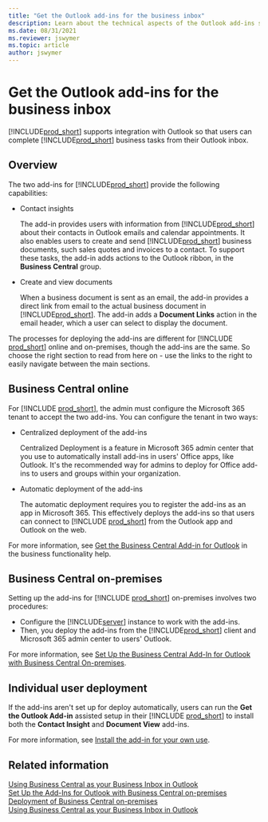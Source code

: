 ```yaml
---
title: "Get the Outlook add-ins for the business inbox"
description: Learn about the technical aspects of the Outlook add-ins so that users can use Outlook as their business inbox and manage Business Central data in Outlook.
ms.date: 08/31/2021
ms.reviewer: jswymer
ms.topic: article
author: jswymer
---
```

# Get the Outlook add-ins for the business inbox

[!INCLUDE[prod_short](../developer/includes/prod_short.md)] supports integration with Outlook so that users can complete [!INCLUDE[prod_short](../developer/includes/prod_short.md)] business tasks from their Outlook inbox.  

## Overview

The two add-ins for [!INCLUDE[prod_short](../developer/includes/prod_short.md)] provide the following capabilities:

- Contact insights

    The add-in provides users with information from [!INCLUDE[prod_short](../developer/includes/prod_short.md)] about their contacts in Outlook emails and calendar appointments. It also enables users to create and send [!INCLUDE[prod_short](../developer/includes/prod_short.md)] business documents, such sales quotes and invoices to a contact. To support these tasks, the add-in adds actions to the Outlook ribbon, in the **Business Central** group.  

- Create and view documents

    When a business document is sent as an email, the add-in provides a direct link from email to the actual business document in [!INCLUDE[prod_short](../developer/includes/prod_short.md)]. The add-in adds a **Document Links** action in the email header, which a user can select to display the document.  

<!--    ![Office Add-ins for Outlook.](../media/OutlookAddinsCallouts.png "Office Add-ins for Outlook")-->

The processes for deploying the add-ins are different for [!INCLUDE [prod_short](../includes/prod_short.md)] online and on-premises, though the add-ins are the same. So choose the right section to read from here on - use the links to the right to easily navigate between the main sections.

## Business Central online

For [!INCLUDE [prod_short](../includes/prod_short.md)], the admin must configure the Microsoft 365 tenant to accept the two add-ins. You can configure the tenant in two ways:

- Centralized deployment of the add-ins  

    Centralized Deployment is a feature in Microsoft 365 admin center that you use to automatically install add-ins in users' Office apps, like Outlook. It's the recommended way for admins to deploy for Office add-ins to users and groups within your organization.

- Automatic deployment of the add-ins  

    The automatic deployment requires you to register the add-ins as an app in Microsoft 365. This effectively deploys the add-ins so that users can connect to [!INCLUDE [prod_short](../includes/prod_short.md)] from the Outlook app and Outlook on the web.

For more information, see [Get the Business Central Add-in for Outlook](/dynamics365/business-central/admin-outlook) in the business functionality help.

## Business Central on-premises

Setting up the add-ins for [!INCLUDE [prod_short](../includes/prod_short.md)] on-premises involves two procedures:  

- Configure the [!INCLUDE[server](../developer/includes/server.md)] instance to work with the add-ins.  
- Then, you deploy the add-ins from the [!INCLUDE[prod_short](../includes/prod_short.md)] client and Microsoft 365 admin center to users' Outlook.  

For more information, see [Set Up the Business Central Add-In for Outlook with Business Central On-premises](Setting-up-Office-Add-Ins-Outlook-Inbox.md).  

## Individual user deployment

If the add-ins aren't set up for deploy automatically, users can run the **Get the Outlook Add-in** assisted setup in their [!INCLUDE [prod_short](../developer/includes/prod_short.md)] to install both the **Contact Insight** and **Document View** add-ins.

For more information, see [Install the add-in for your own use](/dynamics365/business-central/admin-outlook#install).

## Related information  
[Using Business Central as your Business Inbox in Outlook](/dynamics365/business-central/work-outlook-addin)  
[Set Up the Add-Ins for Outlook with Business Central on-premises](Setting-up-Office-Add-Ins-Outlook-Inbox.md)  
[Deployment of Business Central on-premises](../deployment/deployment.md)  
[Using Business Central as your Business Inbox in Outlook](/dynamics365/business-central/admin-outlook?toc=/dynamics365/business-central/dev-itpro/toc.json)  
